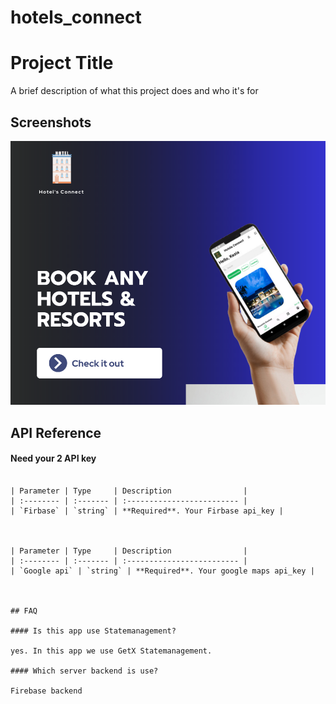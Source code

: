 # hotels_connect


# Project Title

A brief description of what this project does and who it's for


## Screenshots

![App Screenshot](https://github.com/ruhul7983/hotels_connect/blob/master/assets/Colorful%20Modern%20Journal%20Apps%20Facebook%20Post%20(2).png?raw=true)


## API Reference

#### Need your 2 API key


```

| Parameter | Type     | Description                |
| :-------- | :------- | :------------------------- |
| `Firbase` | `string` | **Required**. Your Firbase api_key |



| Parameter | Type     | Description                |
| :-------- | :------- | :------------------------- |
| `Google api` | `string` | **Required**. Your google maps api_key |



## FAQ

#### Is this app use Statemanagement?

yes. In this app we use GetX Statemanagement.

#### Which server backend is use?

Firebase backend




